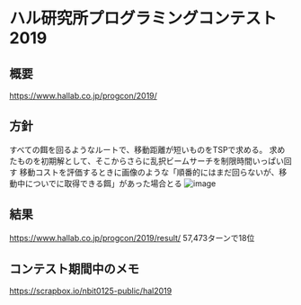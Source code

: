 # ハル研究所プログラミングコンテスト2019
## 概要
https://www.hallab.co.jp/progcon/2019/

## 方針
すべての餌を回るようなルートで、移動距離が短いものをTSPで求める。
求めたものを初期解として、そこからさらに乱択ビームサーチを制限時間いっぱい回す
移動コストを評価するときに画像のような「順番的にはまだ回らないが、移動中についでに取得できる餌」があった場合とる
![image](https://i.gyazo.com/thumb/1000/9b54912528885d36fa948c89565c2ddb-png.png)
## 結果
https://www.hallab.co.jp/progcon/2019/result/
57,473ターンで18位


## コンテスト期間中のメモ
https://scrapbox.io/nbit0125-public/hal2019

